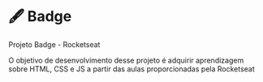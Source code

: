 # 🖋 Badge
Projeto Badge - Rocketseat

O objetivo de desenvolvimento desse projeto é adquirir aprendizagem sobre HTML, CSS e JS a partir das aulas proporcionadas pela Rocketseat
